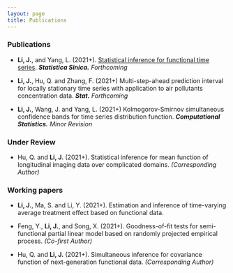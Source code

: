 ```yaml
---
layout: page
title: Publications
---
```







### Publications

* **Li, J.**, and Yang, L. (2021+). [Statistical inference for functional time series](http://www3.stat.sinica.edu.tw/ss_newpaper/SS-2021-0107_na.pdf). _**Statistica Sinica.**_ _Forthcoming_

* **Li, J.**, Hu, Q. and Zhang, F. (2021+)   Multi-step-ahead prediction interval for locally stationary 
time series with application to air pollutants concentration data. _**Stat.**_ _Forthcoming_

* **Li, J.**, Wang, J.  and Yang, L. (2021+) Kolmogorov-Smirnov simultaneous confidence bands for time series 
distribution function. _**Computational Statistics.**_ _Minor Revision_






### Under Review


* Hu, Q. and **Li, J.** (2021+). Statistical inference for mean function of longitudinal imaging data over complicated domains. _(Corresponding Author)_ 





### Working papers

* **Li, J.**, Ma, S. and Li, Y. (2021+). Estimation and inference of time-varying average treatment effect based on functional data. 
 
 
* Feng, Y., **Li, J.**,  and Song, X. (2021+). Goodness-of-fit tests for semi-functional partial linear model   based on randomly projected empirical process. _(Co-first Author)_
 

* Hu, Q. and **Li, J.** (2021+). Simultaneous inference for  covariance function of next-generation functional data. _(Corresponding Author)_ 
